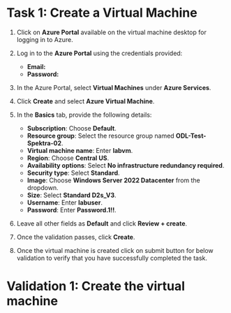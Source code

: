 # Task 1: Create a Virtual Machine

1. Click on **Azure Portal** available on the virtual machine desktop for logging in to Azure.

3. Log in to the **Azure Portal** using the credentials provided:

   - **Email:** **<inject key="AzureAdUserEmail"></inject>**
   - **Password:** **<inject key="AzureAdUserPassword"></inject>**

4. In the Azure Portal, select **Virtual Machines** under **Azure Services**.

5. Click **Create** and select **Azure Virtual Machine**.

6. In the **Basics** tab, provide the following details:

   - **Subscription**: Choose **Default**.  
   - **Resource group**: Select the resource group named **ODL-Test-Spektra-02**.  
   - **Virtual machine name**: Enter **labvm**.  
   - **Region**: Choose **Central US**.  
   - **Availability options**: Select **No infrastructure redundancy required**.  
   - **Security type**: Select **Standard**.  
   - **Image**: Choose **Windows Server 2022 Datacenter** from the dropdown.  
   - **Size**: Select **Standard D2s_V3**.  
   - **Username**: Enter **labuser**.  
   - **Password**: Enter **Password.1!!**.  

7. Leave all other fields as **Default** and click **Review + create**.

8. Once the validation passes, click **Create**.

9. Once the virtual machine is created click on submit button for below validation to verify that you have successfully completed the task.

# Validation 1: Create the virtual machine

<validation step="ee2358a7-d01c-4324-935d-c23346546adb" />
